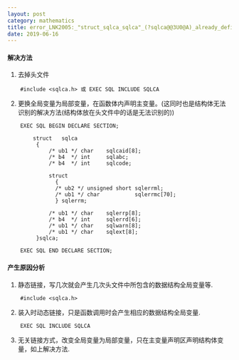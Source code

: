 ```yaml
---
layout: post
category: mathematics
title: error_LNK2005:_"struct_sqlca_sqlca"_(?sqlca@@3U0@A)_already_defined.
date: 2019-06-16
---
```


#### **解决方法**

1. 去掉头文件
```
    #include <sqlca.h> 或 EXEC SQL INCLUDE SQLCA 
```
2. 更换全局变量为局部变量，在函数体内声明主变量。(这同时也是结构体无法识别的解决方法(结构体放在头文件中的话是无法识别的))

```
    EXEC SQL BEGIN DECLARE SECTION; 
    
        struct   sqlca
         {
             /* ub1 */ char    sqlcaid[8];
             /* b4  */ int     sqlabc;
             /* b4  */ int     sqlcode;
             
             struct
               {
               /* ub2 */ unsigned short sqlerrml;
               /* ub1 */ char           sqlerrmc[70];
               } sqlerrm;
               
             /* ub1 */ char    sqlerrp[8];
             /* b4  */ int     sqlerrd[6];
             /* ub1 */ char    sqlwarn[8];
             /* ub1 */ char    sqlext[8];
         }sqlca;
         
    EXEC SQL END DECLARE SECTION;
```
#### **产生原因分析**

1. 静态链接，写几次就会产生几次头文件中所包含的数据结构全局变量等.</br> 
```    
    #include <sqlca.h>  
```
2. 装入时动态链接，只是函数调用时会产生相应的数据结构全局变量.</br>
```
    EXEC SQL INCLUDE SQLCA 
```
3. 无关链接方式，改变全局变量为局部变量，只在主变量声明区声明结构体变量，如上解决方法.

